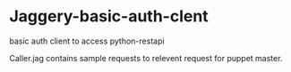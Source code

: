 Jaggery-basic-auth-clent
========================

basic auth client to access python-restapi


Caller.jag contains sample requests to relevent request for puppet master.
